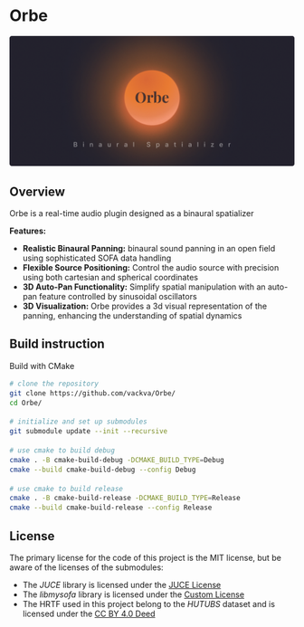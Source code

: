 # Orbe
![interface](assets/images/orbe-github-header.png)

## Overview
Orbe is a real-time audio plugin designed as a binaural spatializer

**Features:**
- **Realistic Binaural Panning:** binaural sound panning in an open field using sophisticated SOFA data handling
- **Flexible Source Positioning:** Control the audio source with precision using both cartesian and spherical coordinates
- **3D Auto-Pan Functionality:** Simplify spatial manipulation with an auto-pan feature controlled by sinusoidal oscillators
- **3D Visualization:** Orbe provides a 3d visual representation of the panning, enhancing the understanding of spatial dynamics

## Build instruction
Build with CMake
```bash
# clone the repository
git clone https://github.com/vackva/Orbe/
cd Orbe/

# initialize and set up submodules
git submodule update --init --recursive

# use cmake to build debug
cmake . -B cmake-build-debug -DCMAKE_BUILD_TYPE=Debug
cmake --build cmake-build-debug --config Debug

# use cmake to build release
cmake . -B cmake-build-release -DCMAKE_BUILD_TYPE=Release
cmake --build cmake-build-release --config Release
```

## License

The primary license for the code of this project is the MIT license, but be aware of the licenses of the submodules:

 - The *JUCE* library is licensed under the [JUCE License](https://github.com/juce-framework/JUCE/blob/master/LICENSE.md)
 - The *libmysofa* library is licensed under the [Custom License](https://github.com/hoene/libmysofa/blob/main/LICENSE)
 - The HRTF used in this project belong to the *HUTUBS* dataset and is licensed under the [CC BY 4.0 Deed](https://depositonce.tu-berlin.de/items/dc2a3076-a291-417e-97f0-7697e332c960)
